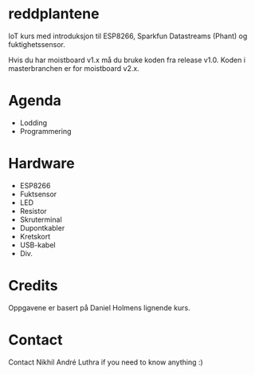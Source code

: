 # reddplantene
IoT kurs med introduksjon til ESP8266, Sparkfun Datastreams (Phant) og fuktighetssensor.

Hvis du har moistboard v1.x må du bruke koden fra release v1.0. Koden i masterbranchen er for moistboard v2.x.


# Agenda
- Lodding
- Programmering

# Hardware
- ESP8266
- Fuktsensor
- LED
- Resistor
- Skruterminal
- Dupontkabler
- Kretskort
- USB-kabel
- Div.

# Credits

Oppgavene er basert på Daniel Holmens lignende kurs. 

# Contact

Contact Nikhil André Luthra if you need to know anything :)